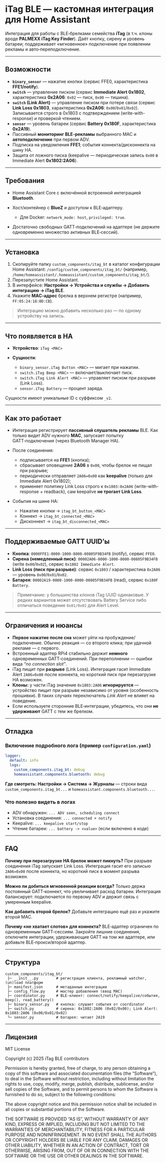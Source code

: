 # iTag BLE — кастомная интеграция для Home Assistant

Интеграция для работы с BLE‑брелками семейства **iTag** (в т.ч. клоны вроде **PALMEXX iTag Key Finder**). Даёт кнопку, сирену и уровень батареи; поддерживает «мгновенное» подключение при появлении рекламы и авто‑переподключение.

---

## Возможности

* **`binary_sensor`** — нажатие кнопки (сервис FFE0, характеристика **FFE1/notify**).
* **`switch`** — управление писком (сервис **Immediate Alert 0x1802**, характеристика **0x2A06**: `0x02` — писк, `0x00` — тишина).
* **`switch` (Link Alert)** — управление писком при потере связи (сервис **Link Loss 0x1803**, характеристика **0x2A06**: `0x00`/`0x01`/`0x02`). Записывается строго в 0x1803 с подтверждением (write-with-response) и проверкой чтением.
* **`sensor`** — уровень батареи (сервис **Battery 0x180F**, характеристика **0x2A19**).
* Пассивный **мониторинг BLE‑рекламы** выбранного MAC и **автоподключение** при первом ADV.
* Подписка на уведомления **FFE1**; события коннекта/дисконнекта на шину HA.
* Защита от ложного писка (keepalive — периодическая запись `0x00` в Immediate Alert **0x1802:2A06**).

---

## Требования

* Home Assistant Core с включённой встроенной интеграцией **Bluetooth**.
* Хост/контейнер с **BlueZ** и доступом к BLE‑адаптеру.

  * Для Docker: `network_mode: host`, `privileged: true`.
* Достаточно свободных GATT‑подключений на адаптере (не держите одновременно множество активных BLE‑сессий).

---

## Установка

1. Скопируйте папку `custom_components/itag_bt` в каталог конфигурации Home Assistant:
   `/config/custom_components/itag_bt/`
   (например, `/home/homeassistant/.homeassistant/custom_components/itag_bt/`).
2. Перезапустите Home Assistant.
3. В интерфейсе: **Настройки → Устройства и службы → Добавить интеграцию → iTag BLE**.
4. Укажите **MAC‑адрес** брелка в верхнем регистре (например, `FF:05:24:18:0D:CB`).

> Интеграцию можно добавить несколько раз — по одному устройству на запись.

---

## Что появляется в HA

* **Устройство**: `iTag <MAC>`
* **Сущности**:

  * `binary_sensor.iTag Button <MAC>` — мигает при нажатии.
  * `switch.iTag Beep <MAC>` — включает/выключает писк.
  * `switch.iTag Link Alert <MAC>` — управляет писком при разрыве (Link Loss).
  * `sensor.iTag Battery` — процент заряда.

Сущности имеют уникальные ID с суффиксом `_v2`.

---

## Как это работает

* Интеграция регистрирует **пассивный слушатель рекламы** BLE. Как только видит ADV нужного **MAC**, запускает попытку GATT‑подключения (через Bluetooth Manager HA).
* После соединения:

  * подписывается на **FFE1** (кнопка);
  * сбрасывает оповещение **2A06** в `0x00`, чтобы брелок не пищал при разрыве;
  * периодически отправляет `2A06=0x00` как **keepalive** (только для Immediate Alert 0x1802);
  * применяет политику Link Loss строго к `0x1803:0x2A06` (write-with-response + readback), сам keepalive **не трогает Link Loss**.
* События на шине HA:

  * Нажатие кнопки → `itag_bt_button_<MAC>`
  * Коннект → `itag_bt_connected_<MAC>`
  * Дисконнект → `itag_bt_disconnected_<MAC>`

---

## Поддерживаемые GATT UUID’ы

* **Кнопка**: `0000FFE1-0000-1000-8000-00805F9B34FB` (notify), сервис `FFE0`.
* **Сирена (немедленный писк)**: `00002A06-0000-1000-8000-00805F9B34FB` (write `0x00`/`0x02`), сервис `0x1802 Immediate Alert`.
* **Link Loss (писк при разрыве)**: сервис `0x1803` / характеристика `0x2A06` — уровень `0x00`/`0x01`/`0x02`.
* **Батарея**: `00002A19-0000-1000-8000-00805F9B34FB` (read), сервис `0x180F Battery`.

> Примечание: у большинства клонов iTag UUID одинаковые. У редких вариантов может отсутствовать Battery Service либо отличаться поведение `0x01/0x02` для Alert Level.

---

## Ограничения и нюансы

* **Первое нажатие после сна** может уйти на пробуждение/подключение. Обычно реакция — со второго клика; при удачной рекламе — с первого.
* Встроенный адаптер RPi4 стабильно держит **немного** одновременных GATT‑соединений. При переполнении — ошибки вида *“no connection slot”*.
* iTag пищит при **разрыве** (Link Loss). Интеграция гасит Immediate Alert `2A06=0x00` после коннекта, но короткий писк при перезагрузке HA возможен.
* **Клоны:** у части iTag значение `0x1803:2A06` **игнорируется** — устройство пищит при разрыве независимо от уровня (особенность прошивки). В таких случаях переключатель *Link Alert* не влияет на поведение.
* Если используете сторонние BLE‑интеграции, убедитесь, что они **не удерживают** GATT с тем же брелком.

---

## Отладка

### Включение подробного лога (пример `configuration.yaml`)

```yaml
logger:
  default: info
  logs:
    custom_components.itag_bt: debug
    homeassistant.components.bluetooth: debug
```

**Где смотреть:**
**Настройки → Система → Журналы** — строки вида `custom_components.itag_bt...` и `homeassistant.components.bluetooth...`.

### Что полезно видеть в логах

* ADV обнаружен: `... ADV seen, scheduling connect`
* Установка соединения: `... connected + notify`
* Keepalive: `... keepalive start/stop`
* Чтение батареи: `... battery -> <value>` (если включено в коде)

---

## FAQ

**Почему при перезагрузке HA брелок может пикнуть?**
При разрыве соединения iTag запускает Link Loss. Интеграция гасит его записью `2A06=0x00` после коннекта, но короткий писк в момент разрыва возможен.

**Можно ли добиться мгновенной реакции всегда?**
Только держа постоянный GATT‑коннект, что увеличивает расход батареи. Интеграция балансирует: подключается по первому ADV и держит связь с умеренным keepalive.

**Как добавить второй брелок?**
Добавьте интеграцию ещё раз и укажите второй MAC.

**Почему «не хватает слотов» для коннекта?**
BLE‑адаптер ограничен по одновременным GATT‑сессиям. Закройте лишние соединения, отключите интеграции, удерживающие GATT на том же адаптере, или добавьте BLE‑прокси/второй адаптер.

---

## Структура

```
custom_components/itag_bt/
 ├─ __init__.py        # регистрация клиента, рекламный watcher, (un)load платформ
 ├─ manifest.json      # метаданные интеграции
 ├─ config_flow.py     # мастер добавления (ввод MAC)
 ├─ coordinator.py     # BLE‑клиент: connect/notify/keepalive/события, beep(), read_battery()
 ├─ binary_sensor.py   # кнопка: слушает события от coordinator
 ├─ switch.py          # сирена: 0x1802:2A06 (0x02/0x00); Link Alert: 0x1803:2A06 (0x00/0x01/0x02)
 └─ sensor.py          # батарея: читает 2A19
```

---

## Лицензия

MIT License

Copyright (c) 2025 iTag BLE contributors

Permission is hereby granted, free of charge, to any person obtaining a copy
of this software and associated documentation files (the “Software”), to deal
in the Software without restriction, including without limitation the rights
to use, copy, modify, merge, publish, distribute, sublicense, and/or sell
copies of the Software, and to permit persons to whom the Software is
furnished to do so, subject to the following conditions:

The above copyright notice and this permission notice shall be included in all
copies or substantial portions of the Software.

THE SOFTWARE IS PROVIDED “AS IS”, WITHOUT WARRANTY OF ANY KIND, EXPRESS OR
IMPLIED, INCLUDING BUT NOT LIMITED TO THE WARRANTIES OF MERCHANTABILITY,
FITNESS FOR A PARTICULAR PURPOSE AND NONINFRINGEMENT. IN NO EVENT SHALL THE
AUTHORS OR COPYRIGHT HOLDERS BE LIABLE FOR ANY CLAIM, DAMAGES OR OTHER
LIABILITY, WHETHER IN AN ACTION OF CONTRACT, TORT OR OTHERWISE, ARISING FROM,
OUT OF OR IN CONNECTION WITH THE SOFTWARE OR THE USE OR OTHER DEALINGS IN THE
SOFTWARE.
